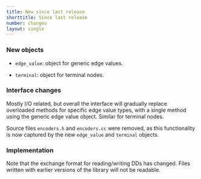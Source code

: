 ```yaml
---
title: New since last release
shorttitle: Since last release
number: changes
layout: single
---
```


### New objects

* ```edge_value```: object for generic edge values.

* ```terminal```: object for terminal nodes.

### Interface changes

Mostly I/O related, but overall the interface will gradually replace
overloaded methods for specific edge value types, with a single method
using the generic edge value object.
Similar for terminal nodes.

Source files ```encoders.h``` and ```encoders.cc``` were removed,
as this functionality is now captured by the new ```edge_value```
and ```terminal``` objects.

### Implementation

Note that the exchange format for reading/writing DDs has changed.
Files written with earlier versions of the library will not be readable.

